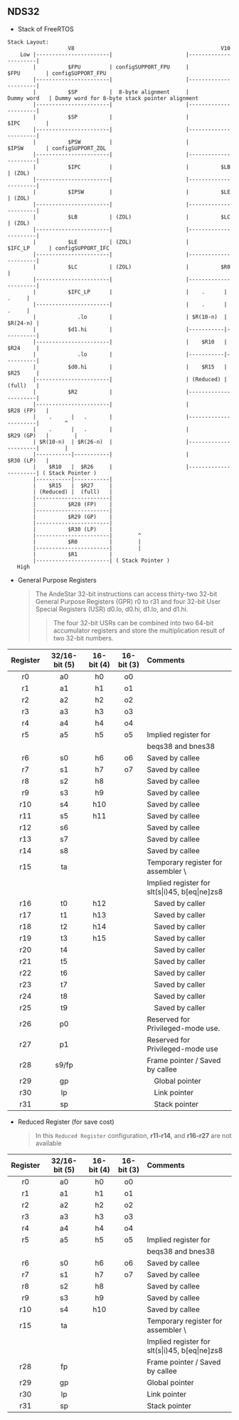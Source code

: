 NDS32
---

+ Stack of FreeRTOS

```
Stack Layout:
                   V8                                              V10
    Low |-----------------------|                       |----------------------|
        |          $FPU         | configSUPPORT_FPU     |          $FPU        | configSUPPORT_FPU
        |-----------------------|                       |----------------------|
        |          $SP          |  8-byte alignment     |         Dummy word   | Dummy word for 8-byte stack pointer alignment
        |-----------------------|                       |----------------------|
        |          $SP          |                       |          $IPC        |
        |-----------------------|                       |----------------------|
        |          $PSW         |                       |          $IPSW       | configSUPPORT_ZOL
        |-----------------------|                       |----------------------|
        |          $IPC         |                       |          $LB         | (ZOL)
        |-----------------------|                       |----------------------|
        |          $IPSW        |                       |          $LE         | (ZOL)
        |-----------------------|                       |----------------------|
        |          $LB          | (ZOL)                 |          $LC         | (ZOL)
        |-----------------------|                       |----------------------|
        |          $LE          | (ZOL)                 |         $IFC_LP      | configSUPPORT_IFC
        |-----------------------|                       |----------------------|
        |          $LC          | (ZOL)                 |          $R0         |
        |-----------------------|                       |----------------------|
        |          $IFC_LP      |                       |    .      |    .     |
        |-----------------------|                       |    .      |    .     |
        |             .lo       |                       | $R(10-n)  | $R(24-n) |
        |          $d1.hi       |                       |-----------|----------|
        |-----------------------|                       |    $R10   | $R24     |
        |             .lo       |                       |-----------|----------|
        |          $d0.hi       |                       |    $R15   | $R25     |
        |-----------------------|                       | (Reduced) | (full)   |
        |          $R2          |                       |----------------------|
        |-----------------------|                       |          $R28 (FP)   |
        |    .      |   .       |                       |----------------------|        ^
        |    .      |   .       |                       |          $R29 (GP)   |        |
        | $R(10-n)  | $R(26-n)  |                       |----------------------|        |
        |-----------|-----------|                       |          $R30 (LP)   |
        |    $R10   |  $R26     |                       |----------------------| ( Stack Pointer )
        |-----------|-----------|
        |    $R15   |  $R27     |
        | (Reduced) |  (full)   |
        |-----------------------|
        |          $R28 (FP)    |
        |-----------------------|
        |          $R29 (GP)    |
        |-----------------------|
        |          $R30 (LP)    |
        |-----------------------|        ^
        |          $R0          |        |
        |-----------------------|        |
        |          $R1          |
        |-----------------------| ( Stack Pointer )
   High

```


+ General Purpose Registers
   > The AndeStar 32-bit instructions can access thirty-two 32-bit General Purpose Registers (GPR) r0 to r31
   and four 32-bit User Special Registers (USR) d0.lo, d0.hi, d1.lo, and d1.hi.
   >> The four 32-bit USRs can be combined into two 64-bit accumulator registers
   and store the multiplication result of two 32-bit numbers.

Register | 32/16-bit (5) | 16-bit (4) | 16-bit (3) | Comments
 :-:     | :-:           | :-:        | :-:        | :-
r0       | a0            | h0         | o0         |
r1       | a1            | h1         | o1         |
r2       | a2            | h2         | o2         |
r3       | a3            | h3         | o3         |
r4       | a4            | h4         | o4         |
r5       | a5            | h5         | o5         | Implied register for
<space>  |               |            |            | beqs38 and bnes38
r6       | s0            | h6         | o6         | Saved by callee
r7       | s1            | h7         | o7         | Saved by callee
r8       | s2            | h8         |            | Saved by callee
r9       | s3            | h9         |            | Saved by callee
r10      | s4            | h10        |            | Saved by callee
r11      | s5            | h11        |            | Saved by callee
r12      | s6            |            |            | Saved by callee
r13      | s7            |            |            | Saved by callee
r14      | s8            |            |            | Saved by callee
r15      | ta            |            |            | Temporary register for assembler \
<space>  |               |            |            | Implied register for slt(s\|i)45, b[eq\|ne]zs8
r16      | t0            | h12        |            |　Saved by caller
r17      | t1            | h13        |            |　Saved by caller
r18      | t2            | h14        |            |　Saved by caller
r19      | t3            | h15        |            |　Saved by caller
r20      | t4            |            |            |　Saved by caller
r21      | t5            |            |            |　Saved by caller
r22      | t6            |            |            |　Saved by caller
r23      | t7            |            |            |　Saved by caller
r24      | t8            |            |            |　Saved by caller
r25      | t9            |            |            |　Saved by caller
r26      | p0            |            |            | Reserved for Privileged-mode use.
r27      | p1            |            |            | Reserved for Privileged-mode use
r28      | s9/fp         |            |            | Frame pointer / Saved by callee
r29      | gp            |            |            |　Global pointer
r30      | lp            |            |            |　Link pointer
r31      | sp            |            |            |　Stack pointer

+ Reduced Register (for save cost)
    > In this `Reduced Register` configuration, **r11-r14**, and **r16-r27** are not available

Register | 32/16-bit (5) | 16-bit (4) | 16-bit (3) | Comments
 :-:     | :-:           | :-:        | :-:        | :-
r0       | a0            | h0         | o0         |
r1       | a1            | h1         | o1         |
r2       | a2            | h2         | o2         |
r3       | a3            | h3         | o3         |
r4       | a4            | h4         | o4         |
r5       | a5            | h5         | o5         | Implied register for
<space>  |               |            |            | beqs38 and bnes38
r6       | s0            | h6         | o6         | Saved by callee
r7       | s1            | h7         | o7         | Saved by callee
r8       | s2            | h8         |            | Saved by callee
r9       | s3            | h9         |            | Saved by callee
r10      | s4            | h10        |            | Saved by callee
r15      | ta            |            |            | Temporary register for assembler \
<space>  |               |            |            | Implied register for slt(s\|i)45, b[eq\|ne]zs8
r28      | fp            |            |            | Frame pointer / Saved by callee
r29      | gp            |            |            | Global pointer
r30      | lp            |            |            | Link pointer
r31      | sp            |            |            | Stack pointer

